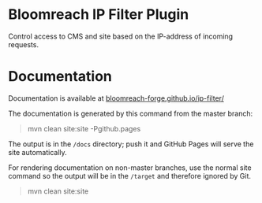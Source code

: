 # Bloomreach IP Filter Plugin

Control access to CMS and site based on the IP-address of incoming requests.

# Documentation 

Documentation is available at [bloomreach-forge.github.io/ip-filter/](https://bloomreach-forge.github.io/ip-filter/)

The documentation is generated by this command from the master branch:

 > mvn clean site:site -Pgithub.pages 
 
The output is in the ```/docs``` directory; push it and GitHub Pages will serve the site automatically. 

For rendering documentation on non-master branches, use the normal site command so the output will be in the ```/target``` 
and therefore ignored by Git.

 > mvn clean site:site